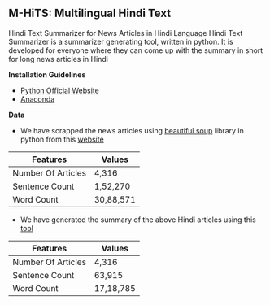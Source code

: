 ## M-HiTS: Multilingual Hindi Text 

Hindi Text Summarizer for News Articles in Hindi Language
Hindi Text Summarizer is a summarizer generating tool, written in python. It is developed for everyone where they can come up with the summary in short for long news articles in Hindi

**Installation Guidelines**
 
 * [Python Official Website](https://www.python.org/)
 * [Anaconda](https://www.continuum.io/downloads)
 
 **Data**
 * We have scrapped the news articles using [beautiful soup](https://pypi.python.org/pypi/beautifulsoup4) library in python from this 	[website](http://www.sampadkiya.com/) 

| Features | Values |
| --- | --- |
| Number Of Articles|      4,316   |
|   Sentence Count  |    1,52,270  |
|     Word Count    |    30,88,571 |

* We have generated the summary of the above Hindi articles using this [tool](https://bigdatasummarizer.com/summarizer/online/advanced.jsp?ui.lang=en)

| Features | Values |
| --- | --- |
| Number Of Articles |     4,316   |
|   Sentence Count   |    63,915   |
|    Word Count      |   17,18,785 |


